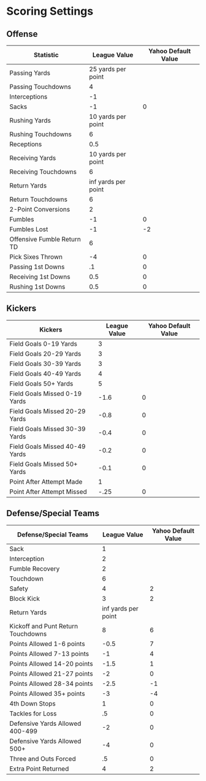# Scoring Settings

## Offense

|Statistic|League Value|Yahoo Default Value|
|--- |--- |--- |
|Passing Yards|25 yards per point||
|Passing Touchdowns|4||
|Interceptions|-1||
|Sacks|-1|0|
|Rushing Yards|10 yards per point||
|Rushing Touchdowns|6||
|Receptions|0.5||
|Receiving Yards|10 yards per point||
|Receiving Touchdowns|6||
|Return Yards|inf yards per point||
|Return Touchdowns|6||
|2-Point Conversions|2||
|Fumbles|-1|0|
|Fumbles Lost|-1|-2|
|Offensive Fumble Return TD|6||
|Pick Sixes Thrown|-4|0|
|Passing 1st Downs|.1|0|
|Receiving 1st Downs|0.5|0|
|Rushing 1st Downs|0.5|0|

## Kickers

|Kickers|League Value|Yahoo Default Value|
|--- |--- |--- |
|Field Goals 0-19 Yards|3||
|Field Goals 20-29 Yards|3||
|Field Goals 30-39 Yards|3||
|Field Goals 40-49 Yards|4||
|Field Goals 50+ Yards|5||
|Field Goals Missed 0-19 Yards|-1.6|0|
|Field Goals Missed 20-29 Yards|-0.8|0|
|Field Goals Missed 30-39 Yards|-0.4|0|
|Field Goals Missed 40-49 Yards|-0.2|0|
|Field Goals Missed 50+ Yards|-0.1|0|
|Point After Attempt Made|1||
|Point After Attempt Missed|-.25|0|

## Defense/Special Teams

|Defense/Special Teams|League Value|Yahoo Default Value|
|--- |--- |--- |
|Sack|1||
|Interception|2||
|Fumble Recovery|2||
|Touchdown|6||
|Safety|4|2|
|Block Kick|3|2|
|Return Yards|inf yards per point||
|Kickoff and Punt Return Touchdowns|8|6|
|Points Allowed 1-6 points|-0.5|7|
|Points Allowed 7-13 points|-1|4|
|Points Allowed 14-20 points|-1.5|1|
|Points Allowed 21-27 points|-2|0|
|Points Allowed 28-34 points|-2.5|-1|
|Points Allowed 35+ points|-3|-4|
|4th Down Stops|1|0|
|Tackles for Loss|.5|0|
|Defensive Yards Allowed 400-499|-2|0|
|Defensive Yards Allowed 500+|-4|0|
|Three and Outs Forced|.5|0|
|Extra Point Returned|4|2|
